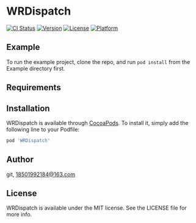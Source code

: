 # WRDispatch

[![CI Status](https://img.shields.io/travis/git/WRDispatch.svg?style=flat)](https://travis-ci.org/git/WRDispatch)
[![Version](https://img.shields.io/cocoapods/v/WRDispatch.svg?style=flat)](https://cocoapods.org/pods/WRDispatch)
[![License](https://img.shields.io/cocoapods/l/WRDispatch.svg?style=flat)](https://cocoapods.org/pods/WRDispatch)
[![Platform](https://img.shields.io/cocoapods/p/WRDispatch.svg?style=flat)](https://cocoapods.org/pods/WRDispatch)

## Example

To run the example project, clone the repo, and run `pod install` from the Example directory first.

## Requirements

## Installation

WRDispatch is available through [CocoaPods](https://cocoapods.org). To install
it, simply add the following line to your Podfile:

```ruby
pod 'WRDispatch'
```

## Author

git, 18501992184@163.com

## License

WRDispatch is available under the MIT license. See the LICENSE file for more info.
